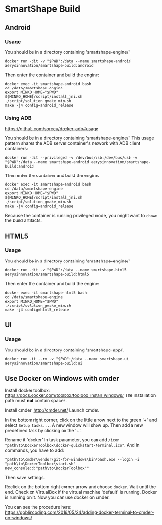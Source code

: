 # SmartShape Build


## Android

### Usage

You should be in a directory containing 'smartshape-engine/'.

```
docker run -dit -v "$PWD":/data --name smartshape-android aerysinnovation/smartshape-build:android
```

Then enter the container and build the engine:

```
docker exec -it smartshape-android bash
cd /data/smartshape-engine
export MINKO_HOME="$PWD"
${MINKO_HOME}/script/install_jni.sh
./script/solution_gmake_min.sh
make -j4 config=android_release
```

### Using ADB

https://github.com/sorccu/docker-adb#usage

You should be in a directory containing 'smartshape-engine/'.
This usage pattern shares the ADB server container's network with ADB client containers:

```
docker run -dit --privileged -v /dev/bus/usb:/dev/bus/usb -v "$PWD":/data --name smartshape-android aerysinnovation/smartshape-build:android
```

Then enter the container and build the engine:

```
docker exec -it smartshape-android bash
cd /data/smartshape-engine
export MINKO_HOME="$PWD"
${MINKO_HOME}/script/install_jni.sh
./script/solution_gmake_min.sh
make -j4 config=android_release
```

Because the container is running privileged mode, you might want to `chown` the build artifacts.

## HTML5

### Usage

You should be in a directory containing 'smartshape-engine/'.

```
docker run -dit -v "$PWD":/data --name smartshape-html5 aerysinnovation/smartshape-build:html5
```

Then enter the container and build the engine:

```
docker exec -it smartshape-html5 bash
cd /data/smartshape-engine
export MINKO_HOME="$PWD"
./script/solution_gmake_min.sh
make -j4 config=html5_release
```

## UI

### Usage

You should be in a directory containing 'smartshape-app/'.

```
docker run -it --rm -v "$PWD":/data --name smartshape-ui aerysinnovation/smartshape-build:ui
```

## Use Docker on Windows with cmder

Install docker toolbox: https://docs.docker.com/toolbox/toolbox_install_windows/
The installation path must **not** contain spaces.

Install cmder: http://cmder.net/
Launch cmder.

In the bottom right corner, click on the little arrow next to the green '+' and select `Setup tasks...`.
A new window will show up.
Then add a new predefined task by clicking on the '+'.

Rename it 'docker'
In task parameter, you can add `/icon "path\to\DockerToolbox\docker-quickstart-terminal.ico"`.
And in commands, you have to add:
```
"path\to\cmder\vendor\git-for-windows\bin\bash.exe --login -i "path\to\DockerToolbox\start.sh" -new_console:d:"path\to\DockerToolbox""
```

Then save settings.

Reclick on the bottom right corner arrow and choose `docker`.
Wait until the end.
Check on VirtualBox if the virtual machine 'default' is running. Docker is running on it.
Now you can use docker on cmder.

You can see the procedure here: https://goblincoding.com/2016/05/24/adding-docker-terminal-to-cmder-on-windows/